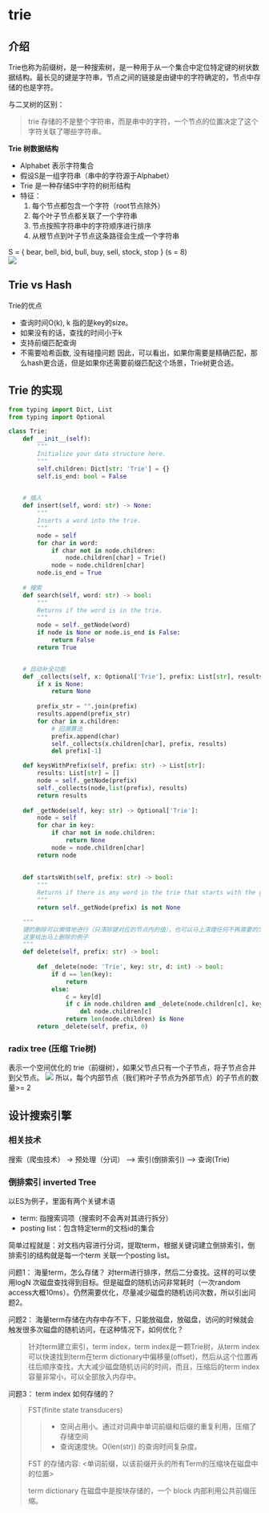 # trie
## 介绍
Trie也称为前缀树，是一种搜索树，是一种用于从一个集合中定位特定键的树状数据结构。最长见的键是字符串，节点之间的链接是由键中的字符确定的，节点中存储的也是字符。

与二叉树的区别：
>    trie 存储的不是整个字符串，而是串中的字符，一个节点的位置决定了这个字符关联了哪些字符串。

**Trie 树数据结构**

 - Alphabet 表示字符集合 
 - 假设S是一组字符串（串中的字符源于Alphabet）
 - Trie 是一种存储S中字符的树形结构
 - 特征：
	 1. 每个节点都包含一个字符（root节点除外）
	 2. 每个叶子节点都关联了一个字符串
	 3. 节点按照字符串中的字符顺序进行排序
	 3. 从根节点到叶子节点这条路径会生成一个字符串 
		 
S = { bear, bell, bid, bull, buy, sell, stock, stop }         (s = 8)  
![][image-1] 

## Trie vs Hash
Trie的优点
 - 查询时间O(k), k 指的是key的size。
 - 如果没有的话，查找的时间小于k
 - 支持前缀匹配查询 
 - 不需要哈希函数, 没有碰撞问题
因此，可以看出，如果你需要是精确匹配，那么hash更合适，但是如果你还需要前缀匹配这个场景，Trie树更合适。
 
## Trie 的实现
```python
from typing import Dict, List
from typing import Optional

class Trie:
    def __init__(self):
        """
        Initialize your data structure here.
        """
        self.children: Dict[str: 'Trie'] = {}
        self.is_end: bool = False
        

    # 插入
    def insert(self, word: str) -> None:
        """
        Inserts a word into the trie.
        """
        node = self
        for char in word:
            if char not in node.children:
                node.children[char] = Trie()
            node = node.children[char]
        node.is_end = True
    
    # 搜索
    def search(self, word: str) -> bool:
        """
        Returns if the word is in the trie.
        """
        node = self._getNode(word)
        if node is None or node.is_end is False:
            return False
        return True


    # 自动补全功能
    def _collects(self, x: Optional['Trie'], prefix: List[str], results: List[str]) -> List['Trie']:
        if x is None:
            return None
        
        prefix_str = "".join(prefix)
        results.append(prefix_str)
        for char in x.children:
            # 回溯算法
            prefix.append(char)
            self._collects(x.children[char], prefix, results)
            del prefix[-1]

    def keysWithPrefix(self, prefix: str) -> List[str]:
        results: List[str] = []
        node = self._getNode(prefix)
        self._collects(node,list(prefix), results)
        return results
    
    def _getNode(self, key: str) -> Optional['Trie']:
        node = self
        for char in key:
            if char not in node.children:
                return None
            node = node.children[char]
        return node
                
    
    def startsWith(self, prefix: str) -> bool:
        """
        Returns if there is any word in the trie that starts with the given prefix.
        """
        return self._getNode(prefix) is not None

    """
    键的删除可以懒惰地进行（只清除键对应的节点内的值），也可以马上清理任何不再需要的父节点。
    这里给出马上删除的例子
    """
    def delete(self, prefix: str) -> bool:
        
        def _delete(node: 'Trie', key: str, d: int) -> bool:
            if d == len(key):
                return 
            else:
                c = key[d]
                if c in node.children and _delete(node.children[c], key, d + 1):
                    del node.children[c]
                return len(node.children) is None
        return _delete(self, prefix, 0)
```

### radix tree (压缩 Trie树)
表示一个空间优化的 trie（前缀树），如果父节点只有一个子节点，将子节点合并到父节点。
![][image-2]
所以，每个内部节点（我们称叶子节点为外部节点）的子节点的数量\>= 2


## 设计搜索引擎

### 相关技术
搜索（爬虫技术） -\> 预处理（分词） --\> 索引(倒排索引) --\> 查询(Trie)

### 倒排索引 inverted Tree

以ES为例子，里面有两个关键术语
 - term: 指搜索词项（搜索时不会再对其进行拆分）
 - posting list：包含特定term的文档id的集合
	 
简单过程就是：对文档内容进行分词，提取term，根据关键词建立倒排索引，倒排索引的结构就是每一个term 关联一个posting list。

问题1： 海量term，怎么存储？
对term进行排序，然后二分查找。这样的可以使用logN 次磁盘查找得到目标。但是磁盘的随机访问非常耗时（一次random access大概10ms）。仍然需要优化，尽量减少磁盘的随机访问次数，所以引出问题2。

问题2： 海量term存储在内存中存不下，只能放磁盘，放磁盘，访问的时候就会触发很多次磁盘的随机访问，在这种情况下，如何优化？
> 针对term建立索引，term index，term index是一颗Trie树，从term index可以快速找到term在term dictionary中偏移量(offset)，然后从这个位置再往后顺序查找，大大减少磁盘随机访问的时间，而且，压缩后的term index 容量非常小，可以全部放入内存中。

问题3： term index 如何存储的？
> FST(finite state transducers) 
> > - 空间占用小。通过对词典中单词前缀和后缀的重复利用，压缩了存储空间
> > - 查询速度快。O(len(str)) 的查询时间复杂度。
> 
> FST 的存储内容: \<单词前缀，以该前缀开头的所有Term的压缩块在磁盘中的位置\>
> 
> term dictionary 在磁盘中是按块存储的，一个 block 内部利用公共前缀压缩。

[image-1]:	images/trie02.gif
[image-2]:	images/trie08.gif